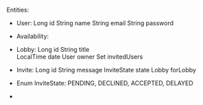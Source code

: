 Entities:
* User:
    Long id
    String name
    String email
    String password

* Availability:

    
* Lobby:
  Long id
  String title  
  LocalTime date
  User owner
  Set<User> invitedUsers
        
* Invite:
    Long id
    String message
    InviteState state
    Lobby forLobby
    

* Enum InviteState:
        PENDING, DECLINED, ACCEPTED, DELAYED
* 
    
 